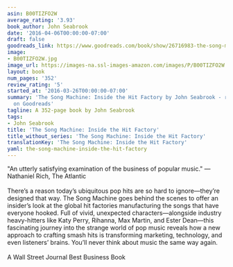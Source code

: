 ```yaml
---
asin: B00TIZFO2W
average_rating: '3.93'
book_author: John Seabrook
date: '2016-04-06T00:00:00-07:00'
draft: false
goodreads_link: https://www.goodreads.com/book/show/26716983-the-song-machine
image:
- B00TIZFO2W.jpg
image_url: https://images-na.ssl-images-amazon.com/images/P/B00TIZFO2W.01._SCLZZZZZZZ.jpg
layout: book
num_pages: '352'
review_rating: '5'
started_at: '2016-03-26T00:00:00-07:00'
summary: 'The Song Machine: Inside the Hit Factory by John Seabrook - rated 3.93/5
  on Goodreads'
tagline: A 352-page book by John Seabrook
tags:
- John Seabrook
title: 'The Song Machine: Inside the Hit Factory'
title_without_series: 'The Song Machine: Inside the Hit Factory'
translationKey: 'The Song Machine: Inside the Hit Factory'
yaml: the-song-machine-inside-the-hit-factory
---
```


"An utterly satisfying examination of the business of popular music." —Nathaniel Rich, The Atlantic<br /><br />There’s a reason today’s ubiquitous pop hits are so hard to ignore—they’re designed that way. The Song Machine goes behind the scenes to offer an insider’s look at the global hit factories manufacturing the songs that have everyone hooked. Full of vivid, unexpected characters—alongside industry heavy-hitters like Katy Perry, Rihanna, Max Martin, and Ester Dean—this fascinating journey into the strange world of pop music reveals how a new approach to crafting smash hits is transforming marketing, technology, and even listeners’ brains. You’ll never think about music the same way again.<br /><br />A Wall Street Journal Best Business Book
